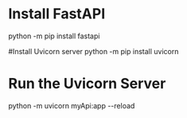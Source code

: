 # Install FastAPI
python -m pip install fastapi

#Install Uvicorn server
python -m pip install uvicorn

# Run the Uvicorn Server
python -m uvicorn myApi:app --reload

